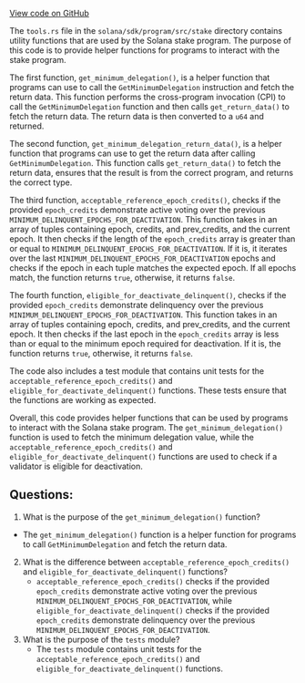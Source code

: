 
[View code on GitHub](https://github.com/solana-labs/solana/blob/master/sdk/program/src/stake/tools.rs)

The `tools.rs` file in the `solana/sdk/program/src/stake` directory contains utility functions that are used by the Solana stake program. The purpose of this code is to provide helper functions for programs to interact with the stake program. 

The first function, `get_minimum_delegation()`, is a helper function that programs can use to call the `GetMinimumDelegation` instruction and fetch the return data. This function performs the cross-program invocation (CPI) to call the `GetMinimumDelegation` function and then calls `get_return_data()` to fetch the return data. The return data is then converted to a `u64` and returned. 

The second function, `get_minimum_delegation_return_data()`, is a helper function that programs can use to get the return data after calling `GetMinimumDelegation`. This function calls `get_return_data()` to fetch the return data, ensures that the result is from the correct program, and returns the correct type. 

The third function, `acceptable_reference_epoch_credits()`, checks if the provided `epoch_credits` demonstrate active voting over the previous `MINIMUM_DELINQUENT_EPOCHS_FOR_DEACTIVATION`. This function takes in an array of tuples containing epoch, credits, and prev_credits, and the current epoch. It then checks if the length of the `epoch_credits` array is greater than or equal to `MINIMUM_DELINQUENT_EPOCHS_FOR_DEACTIVATION`. If it is, it iterates over the last `MINIMUM_DELINQUENT_EPOCHS_FOR_DEACTIVATION` epochs and checks if the epoch in each tuple matches the expected epoch. If all epochs match, the function returns `true`, otherwise, it returns `false`. 

The fourth function, `eligible_for_deactivate_delinquent()`, checks if the provided `epoch_credits` demonstrate delinquency over the previous `MINIMUM_DELINQUENT_EPOCHS_FOR_DEACTIVATION`. This function takes in an array of tuples containing epoch, credits, and prev_credits, and the current epoch. It then checks if the last epoch in the `epoch_credits` array is less than or equal to the minimum epoch required for deactivation. If it is, the function returns `true`, otherwise, it returns `false`. 

The code also includes a test module that contains unit tests for the `acceptable_reference_epoch_credits()` and `eligible_for_deactivate_delinquent()` functions. These tests ensure that the functions are working as expected. 

Overall, this code provides helper functions that can be used by programs to interact with the Solana stake program. The `get_minimum_delegation()` function is used to fetch the minimum delegation value, while the `acceptable_reference_epoch_credits()` and `eligible_for_deactivate_delinquent()` functions are used to check if a validator is eligible for deactivation.
## Questions: 
 1. What is the purpose of the `get_minimum_delegation()` function?
   - The `get_minimum_delegation()` function is a helper function for programs to call `GetMinimumDelegation` and fetch the return data.
2. What is the difference between `acceptable_reference_epoch_credits()` and `eligible_for_deactivate_delinquent()` functions?
   - `acceptable_reference_epoch_credits()` checks if the provided `epoch_credits` demonstrate active voting over the previous `MINIMUM_DELINQUENT_EPOCHS_FOR_DEACTIVATION`, while `eligible_for_deactivate_delinquent()` checks if the provided `epoch_credits` demonstrate delinquency over the previous `MINIMUM_DELINQUENT_EPOCHS_FOR_DEACTIVATION`.
3. What is the purpose of the `tests` module?
   - The `tests` module contains unit tests for the `acceptable_reference_epoch_credits()` and `eligible_for_deactivate_delinquent()` functions.